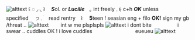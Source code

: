 ![alttext](https://i.ibb.co/LkJDGXX/ezgif-5-db8ac07f21.gif)
꒰ ◌ ◞  ◟ ꒱ㅤ ***S***ol. or ***Lucille***ㅤ｡ int freely   𓈒 𑂯   c+h ***OK*** unless specified⠀⠀੭    𓈒     ׄ  ⠀read rentry      ⠀꒱ ⠀ **5**teen ! seasian eng + filo **OK!** sign my gb /threat ..
![alttext](https://three.crd.co/assets/images/gallery21/1760c4c6_original.png?v=fb319157)
 ⠀ ⠀ int w me plsplspls ![alttext](https://three.crd.co/assets/images/gallery11/e195ef3d_original.png?v=fb319157) i dont bite  ⠀ ⠀ ⠀ ⠀ ⠀i swear .. cuddles OK ! i love cuddles  ⠀ ⠀ ⠀ ⠀ ⠀ ⠀ ⠀ ⠀ eueueu ![alttext](https://three.crd.co/assets/images/gallery32/23b16797.gif?v=fb319157)

